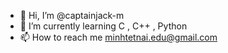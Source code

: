 - 👋 Hi, I’m @captainjack-m
- 🌱 I’m currently learning C , C++ , Python
- 📫 How to reach me minhtetnai.edu@gmail.com

<!---
captainjack-m/captainjack-m is a ✨ special ✨ repository because its `README.md` (this file) appears on your GitHub profile.
You can click the Preview link to take a look at your changes.
--->

